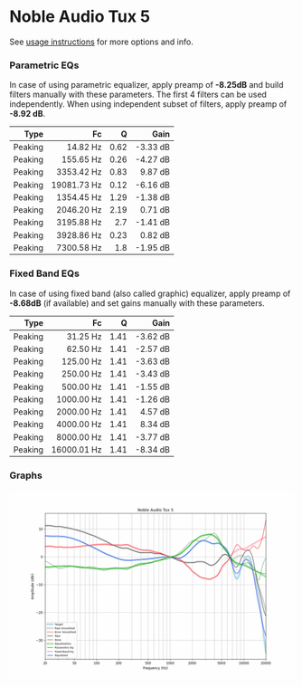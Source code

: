 # Noble Audio Tux 5
See [usage instructions](https://github.com/jaakkopasanen/AutoEq#usage) for more options and info.

### Parametric EQs
In case of using parametric equalizer, apply preamp of **-8.25dB** and build filters manually
with these parameters. The first 4 filters can be used independently.
When using independent subset of filters, apply preamp of **-8.92 dB**.

| Type    | Fc          |    Q | Gain     |
|--------:|------------:|-----:|---------:|
| Peaking | 14.82 Hz    | 0.62 | -3.33 dB |
| Peaking | 155.65 Hz   | 0.26 | -4.27 dB |
| Peaking | 3353.42 Hz  | 0.83 | 9.87 dB  |
| Peaking | 19081.73 Hz | 0.12 | -6.16 dB |
| Peaking | 1354.45 Hz  | 1.29 | -1.38 dB |
| Peaking | 2046.20 Hz  | 2.19 | 0.71 dB  |
| Peaking | 3195.88 Hz  | 2.7  | -1.41 dB |
| Peaking | 3928.86 Hz  | 0.23 | 0.82 dB  |
| Peaking | 7300.58 Hz  | 1.8  | -1.95 dB |

### Fixed Band EQs
In case of using fixed band (also called graphic) equalizer, apply preamp of **-8.68dB**
(if available) and set gains manually with these parameters.

| Type    | Fc          |    Q | Gain     |
|--------:|------------:|-----:|---------:|
| Peaking | 31.25 Hz    | 1.41 | -3.62 dB |
| Peaking | 62.50 Hz    | 1.41 | -2.57 dB |
| Peaking | 125.00 Hz   | 1.41 | -3.63 dB |
| Peaking | 250.00 Hz   | 1.41 | -3.43 dB |
| Peaking | 500.00 Hz   | 1.41 | -1.55 dB |
| Peaking | 1000.00 Hz  | 1.41 | -1.26 dB |
| Peaking | 2000.00 Hz  | 1.41 | 4.57 dB  |
| Peaking | 4000.00 Hz  | 1.41 | 8.34 dB  |
| Peaking | 8000.00 Hz  | 1.41 | -3.77 dB |
| Peaking | 16000.01 Hz | 1.41 | -8.34 dB |

### Graphs
![](./Noble%20Audio%20Tux%205.png)